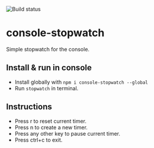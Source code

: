 ![Build status](https://travis-ci.com/kobbikobb/console-stopwatch.svg?branch=master)

# console-stopwatch
Simple stopwatch for the console.

## Install & run in console
- Install globally with `npm i console-stopwatch --global`
- Run `stopwatch` in terminal.

## Instructions

- Press r to reset current timer.
- Press n to create a new timer.
- Press any other key to pause current timer.
- Press ctrl+c to exit.